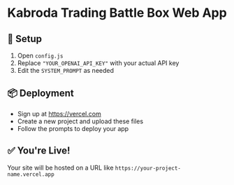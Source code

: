 # Kabroda Trading Battle Box Web App

## 🚀 Setup

1. Open `config.js`
2. Replace `"YOUR_OPENAI_API_KEY"` with your actual API key
3. Edit the `SYSTEM_PROMPT` as needed

## 📦 Deployment

- Sign up at https://vercel.com
- Create a new project and upload these files
- Follow the prompts to deploy your app

## ✅ You're Live!

Your site will be hosted on a URL like `https://your-project-name.vercel.app`